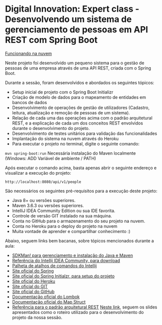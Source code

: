 # Digital Innovation: Expert class - Desenvolvendo um sistema de gerenciamento de pessoas em API REST com Spring Boot

[Funcionando na nuvem](https://gleyser-people-api.herokuapp.com/api/v1/people)

Neste projeto foi desenvolvido um pequeno sistema para o gestão de pessoas de uma empresa através de uma API REST, criada com o Spring Boot.

Durante a sessão, foram desenvolvidos e abordados os seguintes tópicos:

- Setup inicial de projeto com o Spring Boot Initializr
- Criação de modelo de dados para o mapeamento de entidades em bancos de dados
- Desenvolvimento de operações de gestão de utilizadores (Cadastro, leitura, atualização e remoção de pessoas de um sistema).
- Relação de cada uma das operações acima com o padrão arquitetural REST, e a explicação de cada um dos conceitos REST envolvidos durante o desenvolvimento do projeto.
- Desenvolvimento de testes unitários para validação das funcionalidades
- Implantação do sistema na nuvem através do Heroku
- Para executar o projeto no terminal, digite o seguinte comando:

`mvn spring-boot:run`
Necessária instalação do Maven localmente (Windows: ADD Variável de ambiente / PATH)

Após executar o comando acima, basta apenas abrir o seguinte endereço e visualizar a execução do projeto:

`http://localhost:8080/api/v1/people`

São necessários os seguintes pré-requisitos para a execução deste projeto:

- Java 8+ ou versões superiores.
- Maven 3.6.3 ou versões superiores.
- IntelliJ IDEA Community Edition ou sua IDE favorita.
- Controle de versão GIT instalado na sua máquina.
- Conta no GitHub para o armazenamento do seu projeto na nuvem.
- Conta no Heroku para o deploy do projeto na nuvem
- Muita vontade de aprender e compartilhar conhecimento :)

Abaixo, seguem links bem bacanas, sobre tópicos mencionados durante a aula:

- [SDKMan! para gerenciamento e instalação do Java e Maven](https://sdkman.io/)
- [Referência do Intellij IDEA Community, para download](https://www.jetbrains.com/idea/download)
- [Palheta de atalhos de comandos do Intellij](https://resources.jetbrains.com/storage/products/intellij-idea/docs/IntelliJIDEA_ReferenceCard.pdf)
- [Site oficial do Spring](https://spring.io/)
- [Site oficial do Spring Initialzr, para setup do projeto](https://start.spring.io/)
- [Site oficial do Heroku](https://www.heroku.com/)
- [Site oficial do GIT](https://git-scm.com/)
- [Site oficial do GitHub](http://github.com/)
- [Documentação oficial do Lombok](https://projectlombok.org/)
- [Documentação oficial do Map Struct](https://mapstruct.org/)
- [Referência para o padrão arquitetural REST](https://restfulapi.net/)
  [Neste link](https://drive.google.com/file/d/1crVPOVl6ok2HeYjh3fjQuGQn2lDZVHrn/view?usp=sharing), seguem os slides apresentados como o roteiro utilizado para o desenvolvimento do projeto da nossa sessão.




